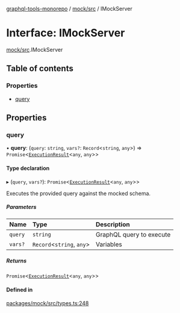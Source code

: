 [graphql-tools-monorepo](../README) / [mock/src](../modules/mock_src) / IMockServer

# Interface: IMockServer

[mock/src](../modules/mock_src).IMockServer

## Table of contents

### Properties

- [query](mock_src.IMockServer#query)

## Properties

### query

• **query**: (`query`: `string`, `vars?`: `Record`\<`string`, `any`>) =>
`Promise`\<[`ExecutionResult`](utils_src.ExecutionResult)\<`any`, `any`>>

#### Type declaration

▸ (`query`, `vars?`): `Promise`\<[`ExecutionResult`](utils_src.ExecutionResult)\<`any`, `any`>>

Executes the provided query against the mocked schema.

##### Parameters

| Name    | Type                       | Description              |
| :------ | :------------------------- | :----------------------- |
| `query` | `string`                   | GraphQL query to execute |
| `vars?` | `Record`\<`string`, `any`> | Variables                |

##### Returns

`Promise`\<[`ExecutionResult`](utils_src.ExecutionResult)\<`any`, `any`>>

#### Defined in

[packages/mock/src/types.ts:248](https://github.com/ardatan/graphql-tools/blob/master/packages/mock/src/types.ts#L248)
